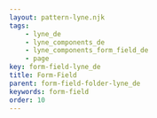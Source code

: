 ```yaml
---
layout: pattern-lyne.njk
tags: 
    - lyne_de
    - lyne_components_de
    - lyne_components_form_field_de
    - page
key: form-field-lyne_de
title: Form-Field
parent: form-field-folder-lyne_de
keywords: form-field
order: 10
---
```

